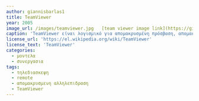 ```yaml
---
author: giannisbarlas1
title: TeamViewer
year: 2005
image_url: /images/teamviewer.jpg   [team viewer image link](https://github.com/giannisbarlas1/images/blob/master/team%20viewer%20thumb.png)
caption: 'TeamViewer είναι λογισμικό για απομακρυσμένη πρόσβαση, απομακρυσμένο έλεγχο και απομακρυσμένη συντήρηση υπολογιστών και άλλων τελικών συσκευών. Αφού πραγματοποιηθεί σύνδεση, η απομακρυσμένη οθόνη είναι ορατή στον χρήστη που βρίσκεται στο άλλο τελικό σημείο. Και τα δύο τελικά σημεία μπορούν να στέλνουν και να λαμβάνουν αρχεία.'
license_url: 'https://el.wikipedia.org/wiki/TeamViewer'
license_text: 'TeamViewer'
categories:
  - μοντελα
  - συνεργασια
tags:
  - τηλεδιασκεψη
  - remote 
  - απομακρυσμενη αλληλεπιδραση
  - TeamViewer
---
```

